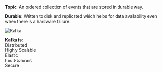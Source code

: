 **Topic**: An ordered collection of events that are stored in durable way.

**Durable**: Written to disk and replicated which helps for data availability even when there is a hardware failure.

![Kafka](https://user-images.githubusercontent.com/19406666/201486000-2d4025d6-27a7-4429-980a-0d169def2e10.gif)

**Kafka is**:</br>Distributed</br>Highly Scalable</br>Elastic</br>Fault-tolerant</br>Secure
